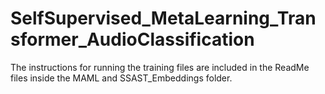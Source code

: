 # SelfSupervised_MetaLearning_Transformer_AudioClassification

The instructions for running the training files are included in the ReadMe files inside the MAML and SSAST_Embeddings folder.
